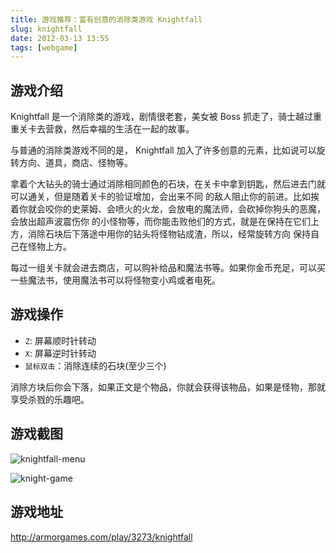 ```yaml
---
title: 游戏推荐：富有创意的消除类游戏 Knightfall
slug: knightfall
date: 2012-03-13 13:55
tags: [webgame]
---
```


游戏介绍
-----------

Knightfall 是一个消除类的游戏，剧情很老套，美女被 Boss 抓走了，骑士越过重重关卡去营救，然后幸福的生活在一起的故事。

与普通的消除类游戏不同的是， Knightfall 加入了许多创意的元素，比如说可以旋转方向、道具，商店、怪物等。

拿着个大钻头的骑士通过消除相同颜色的石块，在关卡中拿到钥匙，然后进去门就可以通关，但是随着关卡的验证增加，会出来不同
的敌人阻止你的前进。比如挨着你就会咬你的史莱姆、会喷火的火龙，会放电的魔法师，会砍掉你狗头的恶魔，会放出超声波震伤你
的小怪物等，而你能击败他们的方式，就是在保持在它们上方，消除石块后下落途中用你的钻头将怪物钻成渣，所以，经常旋转方向
保持自己在怪物上方。

每过一组关卡就会进去商店，可以购补给品和魔法书等。如果你金币充足，可以买一些魔法书，使用魔法书可以将怪物变小鸡或者电死。

游戏操作
-------------

 - `Z`: 屏幕顺时针转动
 - `X`: 屏幕逆时针转动
 - `鼠标双击`：消除连续的石块(至少三个)

消除方块后你会下落，如果正文是个物品，你就会获得该物品，如果是怪物，那就享受杀戮的乐趣吧。

游戏截图
------------

![knightfall-menu](http://pic.yupoo.com/greatghoul_v/BOo3dDn2/3LoJk.png)

![knight-game](http://pic.yupoo.com/greatghoul_v/BOo3d360/ybpfQ.png)

游戏地址
------------

<http://armorgames.com/play/3273/knightfall>
